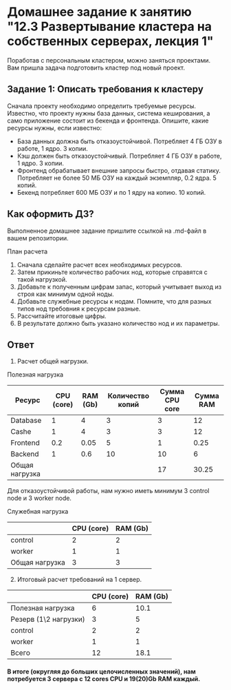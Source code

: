 # Домашнее задание к занятию "12.3 Развертывание кластера на собственных серверах, лекция 1"
Поработав с персональным кластером, можно заняться проектами. Вам пришла задача подготовить кластер под новый проект.

## Задание 1: Описать требования к кластеру
Сначала проекту необходимо определить требуемые ресурсы. Известно, что проекту нужны база данных, система кеширования, а само приложение состоит из бекенда и фронтенда. Опишите, какие ресурсы нужны, если известно:

* База данных должна быть отказоустойчивой. Потребляет 4 ГБ ОЗУ в работе, 1 ядро. 3 копии.
* Кэш должен быть отказоустойчивый. Потребляет 4 ГБ ОЗУ в работе, 1 ядро. 3 копии.
* Фронтенд обрабатывает внешние запросы быстро, отдавая статику. Потребляет не более 50 МБ ОЗУ на каждый экземпляр, 0.2 ядра. 5 копий.
* Бекенд потребляет 600 МБ ОЗУ и по 1 ядру на копию. 10 копий.

## Как оформить ДЗ?

Выполненное домашнее задание пришлите ссылкой на .md-файл в вашем репозитории.

План расчета
1. Сначала сделайте расчет всех необходимых ресурсов.
2. Затем прикиньте количество рабочих нод, которые справятся с такой нагрузкой.
3. Добавьте к полученным цифрам запас, который учитывает выход из строя как минимум одной ноды.
4. Добавьте служебные ресурсы к нодам. Помните, что для разных типов нод требовния к ресурсам разные.
5. Рассчитайте итоговые цифры.
6. В результате должно быть указано количество нод и их параметры.

## Ответ

1. Расчет общей нагрузки.

Полезная нагрузка

| Ресурс | CPU (core) | RAM (Gb) | Количество копий | Сумма CPU core | Сумма RAM |
| ------------- | ------------------ | ----- | ----- | ----- | ------- |
| Database   | 1  | 4 | 3 | 3 | 12 |  
| Cashe | 1 |  4 | 3 | 3 | 12 |  
| Frontend | 0.2 | 0.05 | 5 | 1 | 0.25 |  
| Backend | 1 | 0.6 | 10 | 10 | 6 |  
| Общая нагрузка |  |  |  | 17 | 30.25 |  

Для отказоустойчивой работы, нам нужно иметь минимум 3 control node и 3 worker node.  

Служебная нагрузка

|  | CPU (core) | RAM (Gb) |  
| ---- | ---- | ---- |
| control | 2 | 2 |
| worker | 1 | 1 |
| Общая нагрузка | 3 | 3 |

2. Итоговый расчет требований на 1 сервер.

|  | CPU (core) | RAM (Gb) |
| --- | --- | --- |
| Полезная нагрузка | 6 | 10.1 |
| Резерв (1\2 нагрузки) | 3 | 5 |
| control | 2 | 2 |
| worker | 1 | 1 |
| Всего | 12 | 18.1 |

#### В итоге (округляя до больших целочисленных значений), нам потребуется 3 сервера с 12 cores CPU и 19(20)Gb RAM каждый.
